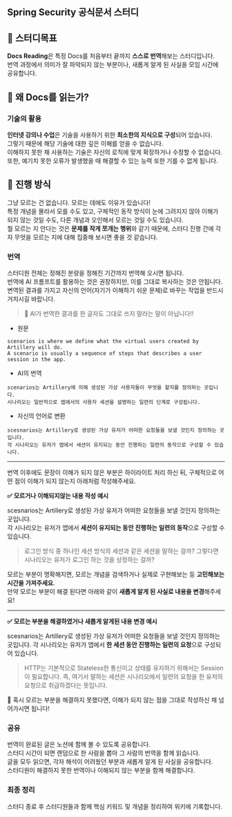 ## Spring Security 공식문서 스터디

## 🚩 스터디목표
**Docs Reading**은 특정 Docs를 처음부터 끝까지 **스스로 번역**해보는 스터디입니다. <br>
번역 과정에서 의미가 잘 파악되지 않는 부분이나, 새롭게 알게 된 사실을 모임 시간에 공유합니다.

## 🤔 왜 Docs를 읽는가?

### 기술의 활용
**인터넷 강의나 수업**은 기술을 사용하기 위한 **최소한의 지식으로 구성**되어 있습니다. <br>
그렇기 때문에 해당 기술에 대한 깊은 이해를 얻을 수 없습니다. <br>
이해하지 못한 채 사용하는 기술은 자신의 로직에 맞게 확장하거나 수정할 수 없습니다. <br>
또한, 예기치 못한 오류가 발생했을 때 해결할 수 있는 능력 또한 기를 수 없게 됩니다.

## 🚀 진행 방식
그냥 모르는 건 없습니다. 모르는 데에도 이유가 있습니다! <br>
특정 개념을 몰라서 모를 수도 있고, 구체적인 동작 방식이 눈에 그려지지 않아 이해가 되지 않는 것일 수도, 다른 개념과 오인해서 모르는 것일 수도 있습니다. <br>
뭘 모르는 지 안다는 것은 **문제를 작게 쪼개는 행위**와 같기 때문에, 스터디 진행 간에 각자 무엇을 모르는 지에 대해 집중해 보시면 좋을 것 같습니다. <br>

### 번역
스터디원 전체는 정해진 분량을 정해진 기간까지 번역해 오시면 됩니다. <br>
번역에 AI 프롬프트를 활용하는 것은 권장하지만, 이를 그대로 복사하는 것은 안됩니다. 변역된 결과를 가지고 자신의 언어(자기가 이해하기 쉬운 문체)로 바꾸는 작업을 반드시 거치시길 바랍니다. <br>
> 📢 AI가 번역한 결과를 한 글자도 그대로 쓰지 말라는 말이 아닙니다!!

- 원문
```
scenarios is where we define what the virtual users created by Artillery will do. 
A scenario is usually a sequence of steps that describes a user session in the app.
```

- AI의 번역
```
scenarios는 Artillery에 의해 생성된 가상 사용자들이 무엇을 할지를 정의하는 곳입니다. 
시나리오는 일반적으로 앱에서의 사용자 세션을 설명하는 일련의 단계로 구성됩니다.
```

- 자신의 언어로 변환
```
scesnarios는 Artillery로 생성된 가상 유저가 어떠한 요청들을 보낼 것인지 정의하는 곳입니다.
각 시나리오는 유저가 앱에서 세션이 유지되는 동안 진행하는 일련의 동작으로 구성할 수 있습니다.
```

<hr/>

번역 이후에도 문장이 이해가 되지 않은 부분은 하이라이트 처리 하신 뒤, 구체적으로 어떤 점이 이해가 되지 않는지 아래처럼 작성해주세요.

**✅ 모르거나 이해되지않는 내용 작성 예시**

scesnarios는 Artillery로 생성된 가상 유저가 어떠한 요청들을 보낼 것인지 정의하는 곳입니다. <br>
각 시나리오는 유저가 앱에서 **세션이 유지되는 동안 진행하는 일련의 동작**으로 구성할 수 있습니다.

> 로그인 방식 중 하나인 세션 방식의 세션과 같은 세션을 말하는 걸까?
> 그렇다면 시나리오는 유저가 로그인 하는 것을 상정하는 걸까?

모르는 부분이 명확해지면, 모르는 개념을 검색하거나 실제로 구현해보는 등 **고민해보는 시간을 가져주세요**. <br>
만약 모르는 부분이 해결 된다면 아래와 같이 **새롭게 알게 된 사실로 내용을 변경**해주세요!

<hr/>

**✅ 모르는 부분을 해결하였거나 새롭게 알게된 내용 변경 예시**

scesnarios는 Artillery로 생성된 가상 유저가 어떠한 요청들을 보낼 것인지 정의하는 곳입니다.
각 시나리오는 유저가 앱에서 **한 세션 동안 진행하는 일련의 요청**으로 구성되어 있습니다.

> HTTP는 기본적으로 Stateless한 통신이고 상태를 유지하기 위해서는 Session이 필요합니다.
> 즉, 여기서 말하는 세션은 시나리오에서 일련의 요청을 한 유저의 요청으로 취급하겠다는 뜻입니다.

🚨 혹시 모르는 부분을 해결하지 못했다면, 이해가 되지 않는 점을 그대로 작성하신 채 넘어가시면 됩니다!

### 공유
번역이 완료된 글은 노션에 함께 볼 수 있도록 공유합니다. <br>
스터디 시간이 되면 랜덤으로 한 사람을 뽑아 그 사람의 번역을 함께 읽습니다. <br>
글을 모두 읽으면, 각자 해석이 어려웠던 부분과 새롭게 알게 된 사실을 공유합니다. <br>
스터디원이 해결하지 못한 번역이나 이해되지 않는 부분을 함께 해결합니다. <br>

### 최종 정리
스터디 종료 후 스터디원들과 함께 핵심 키워드 및 개념을 정리하여 위키에 기록합니다.
